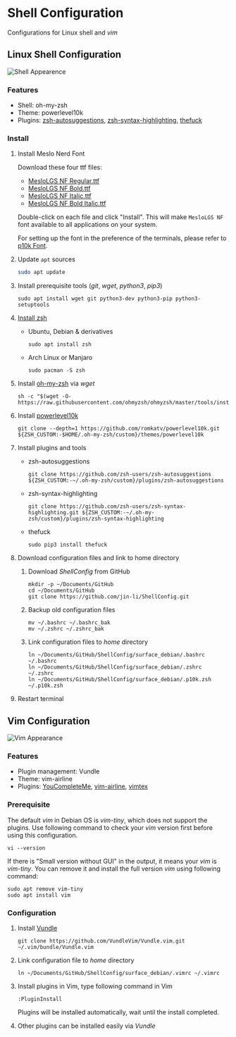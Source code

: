 # Shell Configuration

Configurations for Linux shell and *vim*

## Linux Shell Configuration

![Shell Appearence](./shell_appearence.JPG)

### Features

- Shell: oh-my-zsh
- Theme: powerlevel10k
- Plugins: [zsh-autosuggestions](https://github.com/zsh-users/zsh-autosuggestions), [zsh-syntax-highlighting](https://github.com/zsh-users/zsh-syntax-highlighting), [thefuck](https://github.com/nvbn/thefuck)

### Install

1. Install Meslo Nerd Font
   
   Download these four ttf files:

    - [MesloLGS NF Regular.ttf](https://github.com/romkatv/powerlevel10k-media/raw/master/MesloLGS%20NF%20Regular.ttf)
    - [MesloLGS NF Bold.ttf](https://github.com/romkatv/powerlevel10k-media/raw/master/MesloLGS%20NF%20Bold.ttf)
    - [MesloLGS NF Italic.ttf](https://github.com/romkatv/powerlevel10k-media/raw/master/MesloLGS%20NF%20Italic.ttf)
    - [MesloLGS NF Bold Italic.ttf](https://github.com/romkatv/powerlevel10k-media/raw/master/MesloLGS%20NF%20Bold%20Italic.ttf)

    Double-click on each file and click "Install". This will make `MesloLGS NF` font available to all
    applications on your system.

    For setting up the font in the preference of the terminals, please refer to [p10k Font](https://github.com/romkatv/powerlevel10k#Fonts).

1. Update `apt` sources
    ```bash
    sudo apt update
    ```

2. Install prerequisite tools (*git*, *wget*, *python3*, *pip3*)
   
    ```
    sudo apt install wget git python3-dev python3-pip python3-setuptools
    ```

3. [Install zsh](https://github.com/ohmyzsh/ohmyzsh/wiki/Installing-ZSH)
    
    - Ubuntu, Debian & derivatives
        ```
        sudo apt install zsh
        ```

    - Arch Linux or Manjaro
        ```
        sudo pacman -S zsh
        ```

4. Install [oh-my-zsh](https://github.com/ohmyzsh/ohmyzsh) via *wget*
    
    ```
    sh -c "$(wget -O- https://raw.githubusercontent.com/ohmyzsh/ohmyzsh/master/tools/install.sh)"
    ```

5. Install [powerlevel10k](https://github.com/romkatv/powerlevel10k#oh-my-zsh)
   
    ```
    git clone --depth=1 https://github.com/romkatv/powerlevel10k.git ${ZSH_CUSTOM:-$HOME/.oh-my-zsh/custom}/themes/powerlevel10k
    ```

1. Install plugins and tools
   
    - zsh-autosuggestions
        ```
        git clone https://github.com/zsh-users/zsh-autosuggestions ${ZSH_CUSTOM:-~/.oh-my-zsh/custom}/plugins/zsh-autosuggestions
        ```
    - zsh-syntax-highlighting
        ```
        git clone https://github.com/zsh-users/zsh-syntax-highlighting.git ${ZSH_CUSTOM:-~/.oh-my-zsh/custom}/plugins/zsh-syntax-highlighting
        ```
    - thefuck
        ```
        sudo pip3 install thefuck
        ```

1. Download configuration files and link to home directory
    
    1. Download *ShellConfig* from GitHub
        ```
        mkdir -p ~/Documents/GitHub
        cd ~/Documents/GitHub
        git clone https://github.com/jin-li/ShellConfig.git 
        ```
    2. Backup old configuration files
        ```
        mv ~/.bashrc ~/.bashrc_bak
        mv ~/.zshrc ~/.zshrc_bak
        ```
    3. Link configuration files to *home* directory
        ```
        ln ~/Documents/GitHub/ShellConfig/surface_debian/.bashrc ~/.bashrc
        ln ~/Documents/GitHub/ShellConfig/surface_debian/.zshrc ~/.zshrc
        ln ~/Documents/GitHub/ShellConfig/surface_debian/.p10k.zsh ~/.p10k.zsh
        ```

1. Restart terminal

## Vim Configuration

![Vim Appearance](./vim_appearence.JPG)

### Features

- Plugin management: Vundle
- Theme: vim-airline
- Plugins: [YouCompleteMe](https://github.com/ycm-core/YouCompleteMe), [vim-airline](https://github.com/vim-airline/vim-airline), [vimtex](https://github.com/lervag/vimtex)

### Prerequisite

The default *vim* in Debian OS is *vim-tiny*, which does not support the plugins. Use following command to check your *vim* version first before using this configuration.

```
vi --version
```

If there is "Small version without GUI" in the output, it means your *vim* is *vim-tiny*. You can remove it and install the full version *vim* using following command:

```
sudo apt remove vim-tiny
sudo apt install vim
```

### Configuration

1. Install [Vundle](https://github.com/VundleVim/Vundle.vim)

    ```
    git clone https://github.com/VundleVim/Vundle.vim.git ~/.vim/bundle/Vundle.vim
    ```

2. Link configuration file to *home* directory
    ```
    ln ~/Documents/GitHub/ShellConfig/surface_debian/.vimrc ~/.vimrc
    ```

3. Install plugins in Vim, type following command in Vim
    ```
    :PluginInstall
    ```
    Plugins will be installed automatically, wait until the install completed.

1. Other plugins can be installed easily via *Vundle*
